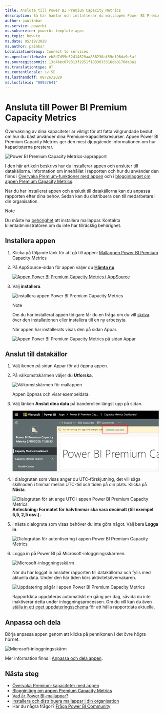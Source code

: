 ```yaml
---
title: Ansluta till Power BI Premium Capacity Metrics
description: Så här hämtar och installerar du mallappen Power BI Premium Capacity Metrics och ansluter till data
author: paulinbar
ms.service: powerbi
ms.subservice: powerbi-template-apps
ms.topic: how-to
ms.date: 05/18/2020
ms.author: painbar
LocalizationGroup: Connect to services
ms.openlocfilehash: eb8d7d59e52414620aa888230af59ef98da9e5af
ms.sourcegitcommit: 13c4bec679313f2951f1833033316cb8176da8a1
ms.translationtype: HT
ms.contentlocale: sv-SE
ms.lasthandoff: 08/26/2020
ms.locfileid: "88937641"
---
```

# <a name="connect-to-power-bi-premium-capacity-metrics"></a>Ansluta till Power BI Premium Capacity Metrics
Övervakning av dina kapaciteter är viktigt för att fatta välgrundade beslut om hur du bäst använder dina Premium-kapacitetsresurser. Appen Power BI Premium Capacity Metrics ger den mest djupgående informationen om hur kapaciteterna presterar.

![Power BI Premium Capacity Metrics-apprapport](media/service-connect-to-pbi-premium-capacity-metrics/service-pbi-premium-capacity-metrics-app-report.png)

I den här artikeln beskrivs hur du installerar appen och ansluter till datakällorna. Information om innehållet i rapporten och hur du använder den finns i [Övervaka Premium-funktioner med appen](../service-admin-premium-monitor-capacity.md) och i [blogginlägget om appen Premium Capacity Metrics](https://powerbi.microsoft.com/blog/premium-capacity-metrics-app-new-health-center-with-kpis-to-explore-relevant-metrics-and-steps-to-mitigate-issues/).

När du har installerat appen och anslutit till datakällorna kan du anpassa rapporten efter dina behov. Sedan kan du distribuera den till medarbetare i din organisation.

> [!NOTE]
> Du måste ha [behörighet](./service-template-apps-install-distribute.md#prerequisites) att installera mallappar. Kontakta klientadministratören om du inte har tillräcklig behörighet.

## <a name="install-the-app"></a>Installera appen

1. Klicka på följande länk för att gå till appen: [Mallappen Power BI Premium Capacity Metrics](https://app.powerbi.com/groups/me/getapps/services/pbi_pcmm.capacity-metrics-dxt)

1. På AppSource-sidan för appen väljer du [**Hämta nu**](https://app.powerbi.com/groups/me/getapps/services/pbi_pcmm.capacity-metrics-dxt).

    [![Appen Power BI Premium Capacity Metrics i AppSource](media/service-connect-to-pbi-premium-capacity-metrics/service-pbi-premium-capacity-metrics-app-appsource-get-it-now.png)](https://app.powerbi.com/groups/me/getapps/services/pbi_pcmm.capacity-metrics-dxt)

1. Välj **installera**. 

    ![Installera appen Power BI Premium Capacity Metrics](media/service-connect-to-pbi-premium-capacity-metrics/service-pbi-premium-capacity-metric-select-install.png)

    > [!NOTE]
    > Om du har installerat appen tidigare får du en fråga om du vill [skriva över den installationen](./service-template-apps-install-distribute.md#update-a-template-app) eller installera till en ny arbetsyta.

    När appen har installerats visas den på sidan Appar.

   ![Appen Power BI Premium Capacity Metrics på sidan Appar](media/service-connect-to-pbi-premium-capacity-metrics/service-pbi-premium-capacity-metrics-app-apps-page-icon.png)

## <a name="connect-to-data-sources"></a>Anslut till datakällor

1. Välj ikonen på sidan Appar för att öppna appen.

1. På välkomstskärmen väljer du **Utforska**.

   ![Välkomstskärmen för mallappen](media/service-connect-to-pbi-premium-capacity-metrics/service-pbi-premium-capacity-metrics-app-splash-screen.png)

   Appen öppnas och visar exempeldata.

1. Välj länken **Anslut dina data** på banderollen längst upp på sidan.

   ![Länken Anslut dina data i appen Power BI Premium Capacity Metrics](media/service-connect-to-pbi-premium-capacity-metrics/service-pbi-premium-capacity-metrics-app-connect-data.png)

1. I dialogrutan som visas anger du UTC-förskjutning, det vill säga skillnaden i timmar mellan UTC-tid och tiden på din plats. Klicka på **Nästa**.
  
   ![Dialogrutan för att ange UTC i appen Power BI Premium Capacity Metrics](media/service-connect-to-pbi-premium-capacity-metrics/service-pbi-premium-capacity-metrics-app-setutc-dialog.png)
   **Anteckning: Formatet för halvtimmar ska vara decimalt (till exempel 5,5, 2,5 osv.).**

1. I nästa dialogruta som visas behöver du inte göra något. Välj bara **Logga in**.

   ![Dialogrutan för autentisering i appen Power BI Premium Capacity Metrics](media/service-connect-to-pbi-premium-capacity-metrics/service-pbi-premium-capacity-metrics-app-authentication-dialog.png)

1. Logga in på Power BI på Microsoft-inloggningsskärmen.

   ![Microsoft-inloggningsskärm](media/service-connect-to-pbi-premium-capacity-metrics/service-pbi-premium-capacity-metrics-app-microsoft-login.png)

   När du har loggat in ansluter rapporten till datakällorna och fylls med aktuella data. Under den här tiden körs aktivitetsövervakaren.

   ![Uppdatering pågår i appen Power BI Premium Capacity Metrics](media/service-connect-to-pbi-premium-capacity-metrics/service-pbi-premium-capacity-metrics-app-refresh-monitor.png)

   Rapportdata uppdateras automatiskt en gång per dag, såvida du inte inaktiverar detta under inloggningsprocessen. Om du vill kan du även [ställa in ett eget uppdateringsschema](./refresh-scheduled-refresh.md) för att hålla rapportdata aktuella.

## <a name="customize-and-share"></a>Anpassa och dela

Börja anpassa appen genom att klicka på pennikonen i det övre högra hörnet.

 ![Microsoft-inloggningsskärm](media/service-connect-to-pbi-premium-capacity-metrics/service-pbi-premium-capacity-metrics-app-customize.png)

Mer information finns i [Anpassa och dela appen](./service-template-apps-install-distribute.md#customize-and-share-the-app).

## <a name="next-steps"></a>Nästa steg
* [Övervaka Premium-kapaciteter med appen](../admin/service-admin-premium-monitor-capacity.md)
* [Blogginlägg om appen Premium Capacity Metrics](https://powerbi.microsoft.com/blog/premium-capacity-metrics-app-new-health-center-with-kpis-to-explore-relevant-metrics-and-steps-to-mitigate-issues/)
* [Vad är Power BI-mallappar?](./service-template-apps-overview.md)
* [Installera och distribuera mallappar i din organisation](./service-template-apps-install-distribute.md)
* Har du några frågor? [Fråga Power BI Community](https://community.powerbi.com/)
